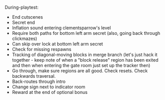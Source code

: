 During-playtest:
- End cutscenes
- Secret end
- Inflation sound entering clementsparrow's level
- Require both paths for bottom left arm secret (also, going back through clickmazes)
- Can skip over lock at bottom left arm secret
- Check for missing respawns
- Tracking of diagonal-moving blocks in merge branch (let's just hack it together - keep note of when a "block release" region has been exited and then when entering the gate room just set up the tracker then)
- Go through, make sure regions are all good. Check resets. Check backwards traversal.
- Back-routes through intro
- Change sign next to indicator room
- Reward at the end of optional bonus
